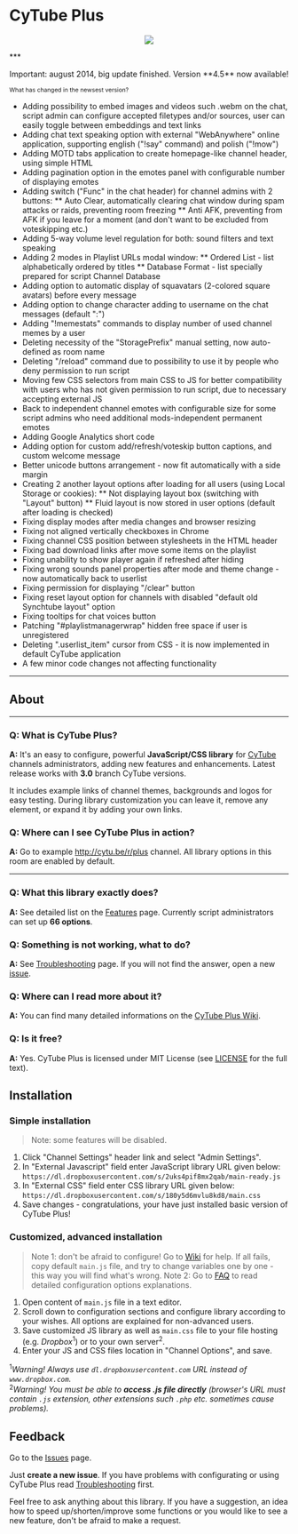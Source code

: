 # CyTube Plus
<p align="center"><img src="https://dl.dropboxusercontent.com/s/7mrz85gl29eiiks/logo.png"/></p>
***
<p align="center">Important: august 2014, big update finished. Version **4.5** now available!</p>

<p style="font-size:8pt">What has changed in the newsest version?

* Adding possibility to embed images and videos such .webm on the chat, script admin can configure accepted filetypes and/or sources, user can easily toggle between embeddings and text links
* Adding chat text speaking option with external "WebAnywhere" online application, supporting english ("!say" command) and polish ("!mow")
* Adding MOTD tabs application to create homepage-like channel header, using simple HTML
* Adding pagination option in the emotes panel with configurable number of displaying emotes
* Adding switch ("Func" in the chat header) for channel admins with 2 buttons:
** Auto Clear, automatically clearing chat window during spam attacks or raids, preventing room freezing
** Anti AFK, preventing from AFK if you leave for a moment (and don't want to be excluded from voteskipping etc.)
* Adding 5-way volume level regulation for both: sound filters and text speaking
* Adding 2 modes in Playlist URLs modal window:
** Ordered List - list alphabetically ordered by titles
** Database Format - list specially prepared for script Channel Database
* Adding option to automatic display of squavatars (2-colored square avatars) before every message
* Adding option to change character adding to username on the chat messages (default ":")
* Adding "!memestats" commands to display number of used channel memes by a user
* Deleting necessity of the "StoragePrefix" manual setting, now auto-defined as room name
* Deleting "/reload" command due to possibility to use it by people who deny permission to run script
* Moving few CSS selectors from main CSS to JS for better compatibility with users who has not given permission to run script, due to necessary accepting external JS
* Back to independent channel emotes with configurable size for some script admins who need additional mods-independent permanent emotes
* Adding Google Analytics short code
* Adding option for custom add/refresh/voteskip button captions, and custom welcome message
* Better unicode buttons arrangement - now fit automatically with a side margin
* Creating 2 another layout options after loading for all users (using Local Storage or cookies):
** Not displaying layout box (switching with "Layout" button)
** Fluid layout is now stored in user options (default after loading is checked)
* Fixing display modes after media changes and browser resizing
* Fixing not aligned vertically checkboxes in Chrome
* Fixing channel CSS position between stylesheets in the HTML header
* Fixing bad download links after move some items on the playlist
* Fixing unability to show player again if refreshed after hiding
* Fixing wrong sounds panel properties after mode and theme change - now automatically back to userlist
* Fixing permission for displaying "/clear" button
* Fixing reset layout option for channels with disabled "default old Synchtube layout" option
* Fixing tooltips for chat voices button
* Patching "#playlistmanagerwrap" hidden free space if user is unregistered
* Deleting ".userlist_item" cursor from CSS - it is now implemented in default CyTube application
* A few minor code changes not affecting functionality
</p>

***
## About

***

### Q: What is CyTube Plus?

**A:** It's an easy to configure, powerful <b>JavaScript/CSS library</b> for [CyTube](https://github.com/calzoneman/sync) channels administrators, adding new features and enhancements. Latest release works with **3.0** branch CyTube versions.

It includes example links of channel themes, backgrounds and logos for easy testing. During library customization you can leave it, remove any element, or expand it by adding your own links.

### Q: Where can I see CyTube Plus in action?

**A:** Go to example http://cytu.be/r/plus channel. All library options in this room are enabled by default.

***

### Q: What this library exactly does?

**A:** See detailed list on the [Features](https://github.com/zimny-lech/CyTube-Plus/wiki/Features) page. Currently script administrators can set up **66 options**.

### Q: Something is not working, what to do?

**A:** See [Troubleshooting](https://github.com/zimny-lech/CyTube-Plus/wiki/Troubleshooting) page. If you will not find the answer, open a new [issue](https://github.com/zimny-lech/CyTube-Plus/issues).

### Q: Where can I read more about it?

**A:** You can find many detailed informations on the [CyTube Plus Wiki](https://github.com/zimny-lech/CyTube-Plus/wiki).

### Q: Is it free?

**A:** Yes. CyTube Plus is licensed under MIT License (see [LICENSE](https://github.com/zimny-lech/CyTube-Plus/blob/master/LICENSE) for the full text).

## Installation

### Simple installation

> Note: some features will be disabled.

1. Click "Channel Settings" header link and select "Admin Settings".
2. In "External Javascript" field enter JavaScript library URL given below:
   `https://dl.dropboxusercontent.com/s/2uks4pif8mx2qab/main-ready.js`
3. In "External CSS" field enter CSS library URL given below:
   `https://dl.dropboxusercontent.com/s/180y5d6mvlu8kd8/main.css`
4. Save changes - congratulations, your have just installed basic version of CyTube Plus!

### Customized, advanced installation

> Note 1: don't be afraid to configure! Go to [Wiki](https://github.com/zimny-lech/CyTube-Plus/wiki) for help. If all fails, copy default `main.js` file, and try to change variables one by one - this way you will find what's wrong.
> Note 2: Go to [FAQ](https://github.com/zimny-lech/CyTube-Plus/wiki/FAQ) to read detailed configuration options explanations.

1. Open content of `main.js` file in a text editor.
2. Scroll down to configuration sections and configure library according to your wishes. All options are explained for non-advanced users.
3. Save customized JS library as well as `main.css` file to your file hosting (e.g. <i>Dropbox</i><sup>1</sup>) or to your own server<sup>2</sup>.
4. Enter your JS and CSS files location in "Channel Options", and save.

<sup>1</sup><i>Warning! Always use `dl.dropboxusercontent.com` URL instead of `www.dropbox.com`.</i><br/><sup>2</sup><i>Warning! You must be able to **access .js file directly** (browser's URL must contain `.js` extension, other extensions such `.php` etc. sometimes cause problems).</i>

## Feedback

Go to the [Issues](https://github.com/zimny-lech/CyTube-Plus/issues) page.

Just **create a new issue**. If you have problems with configurating or using CyTube Plus read [Troubleshooting](https://github.com/zimny-lech/CyTube-Plus/wiki/Troubleshooting) first.

Feel free to ask anything about this library. If you have a suggestion, an idea how to speed up/shorten/improve some functions or you would like to see a new feature, don't be afraid to make a request.

